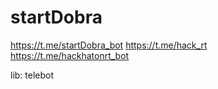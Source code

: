 # startDobra

https://t.me/startDobra_bot
https://t.me/hack_rt
https://t.me/hackhatonrt_bot

lib: telebot
